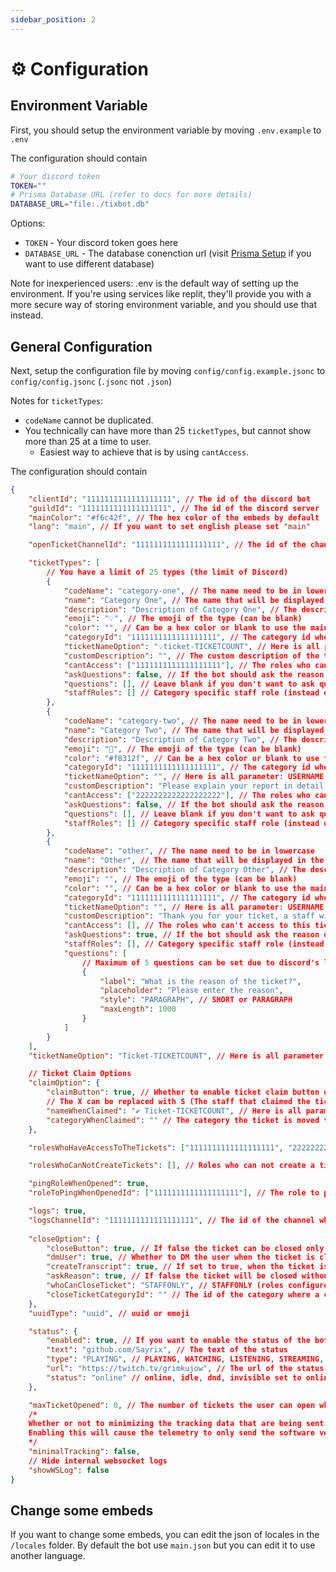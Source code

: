 ```yaml
---
sidebar_position: 2
---
```


# ⚙️ Configuration

## Environment Variable
First, you should setup the environment variable by moving `.env.example` to `.env`

The configuration should contain
```bash
# Your discord token
TOKEN=""
# Prisma Database URL (refer to docs for more details)
DATABASE_URL="file:./tixbot.db"
```

Options:
* `TOKEN` - Your discord token goes here
* `DATABASE_URL` - The database conenction url (visit [Prisma Setup](https://doc.ticket.pm/docs/prisma) if you want to use different database)

Note for inexperienced users: .env is the default way of setting up the environment. If you're using services like replit, they'll provide you with a more secure way of storing environment variable, and you should use that instead.

## General Configuration
Next, setup the configuration file by moving `config/config.example.jsonc` to `config/config.jsonc` (`.jsonc` not `.json`)

Notes for `ticketTypes`:
* `codeName` cannot be duplicated.
* You technically can have more than 25 `ticketTypes`, but cannot show more than 25 at a time to user.
	* Easiest way to achieve that is by using `cantAccess`.

The configuration should contain
```json title="/config/config.jsonc"
{
	"clientId": "1111111111111111111", // The id of the discord bot
	"guildId": "1111111111111111111", // The id of the discord server
	"mainColor": "#f6c42f", // The hex color of the embeds by default
	"lang": "main", // If you want to set english please set "main"

	"openTicketChannelId": "1111111111111111111", // The id of the channel where the message to create a ticket will be sent

	"ticketTypes": [
		// You have a limit of 25 types (the limit of Discord)
		{
			"codeName": "category-one", // The name need to be in lowercase
			"name": "Category One", // The name that will be displayed in the ticket
			"description": "Description of Category One", // The description of the Ticket in Create Ticket Menu
			"emoji": "💡", // The emoji of the type (can be blank)
			"color": "", // Can be a hex color or blank to use the main color
			"categoryId": "1111111111111111111", // The category id where the tickets will be created
			"ticketNameOption": "💡ticket-TICKETCOUNT", // Here is all parameter: USERNAME, USERID, TICKETCOUNT (set to blank to use the default name)
			"customDescription": "", // The custom description of the ticket type, here is all parameter: USERNAME, USERID, TICKETCOUNT, REASON1, 2, ect (set to blank to use the default description)
			"cantAccess": ["1111111111111111111"], // The roles who can't access to this ticket type
			"askQuestions": false, // If the bot should ask the reason of the ticket
			"questions": [], // Leave blank if you don't want to ask questions
			"staffRoles": [] // Category specific staff role (instead of the default ones)
		},
		{
			"codeName": "category-two", // The name need to be in lowercase
			"name": "Category Two", // The name that will be displayed in the ticket
			"description": "Description of Category Two", // The description of the Ticket in Create Ticket Menu
			"emoji": "🛑", // The emoji of the type (can be blank)
			"color": "#f8312f", // Can be a hex color or blank to use the main color
			"categoryId": "1111111111111111111", // The category id where the tickets will be created
			"ticketNameOption": "", // Here is all parameter: USERNAME, USERID, TICKETCOUNT (set to blank to use the default name)
			"customDescription": "Please explain your report in detail. If you have any images, please attach them to your message.", // The custom description of the ticket type, here is all parameter: USERNAME, USERID, TICKETCOUNT, REASON1, 2, ect (set to blank to use the default description)
			"cantAccess": ["2222222222222222222"], // The roles who can't access to this ticket type
			"askQuestions": false, // If the bot should ask the reason of the ticket
			"questions": [], // Leave blank if you don't want to ask questions
			"staffRoles": [] // Category specific staff role (instead of the default ones)
		},
		{
			"codeName": "other", // The name need to be in lowercase
			"name": "Other", // The name that will be displayed in the ticket
			"description": "Description of Category Other", // The description of the Ticket in Create Ticket Menu
			"emoji": "", // The emoji of the type (can be blank)
			"color": "", // Can be a hex color or blank to use the main color
			"categoryId": "1111111111111111111", // The category id where the tickets will be created
			"ticketNameOption": "", // Here is all parameter: USERNAME, USERID, TICKETCOUNT (set to blank to use the default name)
			"customDescription": "Thank you for your ticket, a staff will reply you as soon as possible\n\n__**What is the reason of the ticket?**__: REASON1", // The custom description of the ticket type, here is all parameter: USERNAME, USERID, TICKETCOUNT, REASON1, 2, ect (set to blank to use the default description)
			"cantAccess": [], // The roles who can't access to this ticket type
			"askQuestions": true, // If the bot should ask the reason of the ticket
			"staffRoles": [], // Category specific staff role (instead of the default ones)
			"questions": [
				// Maximum of 5 questions can be set due to discord's limit
				{
					"label": "What is the reason of the ticket?",
					"placeholder": "Please enter the reason",
					"style": "PARAGRAPH", // SHORT or PARAGRAPH
					"maxLength": 1000
				}
			]
		}
	],
	"ticketNameOption": "Ticket-TICKETCOUNT", // Here is all parameter: USERNAME, USERID, TICKETCOUNT

	// Ticket Claim Options
	"claimOption": {
		"claimButton": true, // Whether to enable ticket claim button or not
		// The X can be replaced with S (The staff that claimed the ticket) or U (The user that created the ticket)
		"nameWhenClaimed": "✔️ Ticket-TICKETCOUNT", // Here is all parameter: X_USERNAME, X_USERID, TICKETCOUNT
		"categoryWhenClaimed": "" // The category the ticket is moved to when claimed
	},

	"rolesWhoHaveAccessToTheTickets": ["1111111111111111111", "2222222222222222222"], // Roles who can access to the tickets (Like the staff)/ Treat this as global admin role type of thing.

	"rolesWhoCanNotCreateTickets": [], // Roles who can	not create a tickets (Like a blacklist)

	"pingRoleWhenOpened": true,
	"roleToPingWhenOpenedId": ["1111111111111111111"], // The role to ping when a ticket is opened

	"logs": true,
	"logsChannelId": "1111111111111111111", // The id of the channel where the logs will be sent
	
	"closeOption": {
		"closeButton": true, // If false the ticket can be closed only by doing /closes
		"dmUser": true, // Whether to DM the user when the ticket is closed
		"createTranscript": true, // If set to true, when the ticket is closed a transcript will be generated and sent in the logs channel
		"askReason": true, // If false the ticket will be closed without asking the reason
		"whoCanCloseTicket": "STAFFONLY", // STAFFONLY (roles configured at "rolesWhoHaveAccessToTheTickets") or EVERYONE
		"closeTicketCategoryId": "" // The id of the category where a closed ticket will be moved to. Leave blank to disable this feature
	},
	"uuidType": "uuid", // uuid or emoji

	"status": {
		"enabled": true, // If you want to enable the status of the bot
		"text": "github.com/Sayrix", // The text of the status
		"type": "PLAYING", // PLAYING, WATCHING, LISTENING, STREAMING, COMPETING
		"url": "https://twitch.tv/grimkujow", // The url of the status if the type is STREAMING (can be blank)
		"status": "online" // online, idle, dnd, invisible set to online if the type is STREAMING
	},

	"maxTicketOpened": 0, // The number of tickets the user can open while another one is already open. Set to 0 to unlimited
	/*
	Whether or not to minimizing the tracking data that are being sent
	Enabling this will cause the telemetry to only send the software version and node version
	*/
	"minimalTracking": false,
	// Hide internal websocket logs
	"showWSLog": false
}
```

## Change some embeds

If you want to change some embeds, you can edit the json of locales in the `/locales` folder. By default the bot use `main.json` but you can edit it to use another language.
